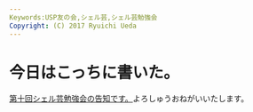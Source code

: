 ```yaml
---
Keywords:USP友の会,シェル芸,シェル芸勉強会
Copyright: (C) 2017 Ryuichi Ueda
---
```

# <!--:ja-->今日はこっちに書いた。<!--:-->
<!--:ja--><a href="http://www.usptomo.com/?PAGE=20140314USPSTUDY" target="_blank">第十回シェル芸勉強会の告知です。</a>よろしゅうおねがいいたします。<!--:-->
